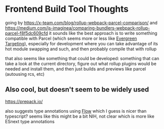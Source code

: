 # Frontend Build Tool Thoughts

going by https://x-team.com/blog/rollup-webpack-parcel-comparison/ and https://medium.com/js-imaginea/comparing-bundlers-webpack-rollup-parcel-f8f5dc609cfd it sounds like the best approach is to write something compatible with Parcel (which seems more or less like [Evergreen Targeting](9e02b7d8-579c-43f7-b7bd-1847af3d48bf.md)), especially for development where you can take advantage of its hot module swapping and such, and then probably compile that with rollup

that also seems like something that could be developed: something that can take a look at the current directory, figure out what rollup plugins would be needed and install them, and then just builds and previews like parcel (autousing rcs, etc)

## Also cool, but doesn't seem to be widely used

https://prepack.io/

also suggests type annotations using [Flow](https://flow.org/en/docs/types/primitives/) which I guess is nicer than typescript? seems like this might be a bit NIH, not clear which is more like ESnext type annotations

